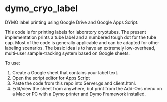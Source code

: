 # dymo_cryo_label

DYMO label printing using Google Drive and Google Apps Script. 

This code is for printing labels for laboratory cryotubes. The present implementation prints a tube label and a numbered tough dot for the tube cap. Most of the code is generally applicable and can be adapted for other labeling scenarios. The basic idea is to have an extremely low-overhead, multi-user sample-tracking system based on Google sheets.

To use:

1. Create a Google sheet that contains your label text.
2. Open the script editor for Apps Script 
3. Paste the code from this repo into Server.gs and client.html.
4. Edit/view the sheet from anywhere, but print from the Add-Ons menu on a Mac or PC with a Dymo printer and Dymo Framework installed.